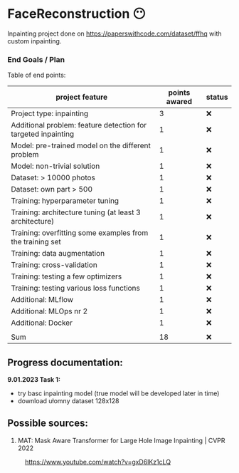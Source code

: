 # FaceReconstruction :no_mouth:

Inpainting project done on https://paperswithcode.com/dataset/ffhq with custom inpainting.



### End Goals / Plan
 Table of end points:

| project feature      | points awared | status |
| ----------- | ----------- | ----------- |
| Project type: inpainting      | 3       |  :x: |
| Additional problem: feature detection for targeted inpainting   | 1        |  :x: |
| Model: pre-trained model on the different problem      | 1       |  :x: |
| Model: non-trivial solution    | 1        |  :x: |
| Dataset: > 10000 photos      | 1       |  :x: |
| Dataset: own part > 500    | 1        |  :x: |
| Training: hyperparameter tuning      | 1       |  :x: |
| Training: architecture tuning (at least 3 architecture)      | 1       |  :x: |
| Training: overfitting some examples from the training set      | 1       |  :x: |
| Training: data augmentation      | 1       |  :x: |
| Training: cross-validation      | 1       |  :x: |
| Training: testing a few optimizers      | 1       |  :x: |
| Training: testing various loss functions      | 1       |  :x: |
| Additional: MLflow      | 1       |  :x: |
| Additional: MLOps nr 2      | 1       |  :x: |
| Additional: Docker      | 1       |  :x: |
|     |    |   |
| Sum      | 18       |  :x: |



## Progress documentation:


**9.01.2023 Task 1:**

- try basc inpainting model (true model will be developed later in time)
- download ułomny dataset 128x128


## Possible sources:
1. MAT: Mask Aware Transformer for Large Hole Image Inpainting | CVPR 2022

&nbsp; &nbsp; &nbsp; &nbsp; &nbsp; https://www.youtube.com/watch?v=gxD6lKz1cLQ






